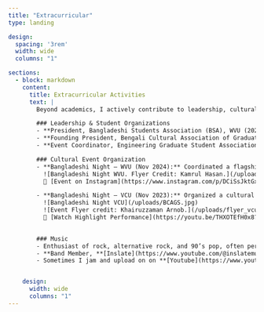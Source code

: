 ```yaml
---
title: "Extracurricular"
type: landing

design:
  spacing: '3rem'
  width: wide
  columns: "1"

sections:
  - block: markdown
    content:
      title: Extracurricular Activities
      text: |
        Beyond academics, I actively contribute to leadership, cultural initiatives, and music—fostering community, creativity, and collaboration.

        ### Leadership & Student Organizations
        - **President, Bangladeshi Students Association (BSA), WVU (2024):**   
        - **Founding President, Bengali Cultural Association of Graduate Students (BCAGS), VCU (2023):** 
        - **Event Coordinator, Engineering Graduate Student Association (EGSA), VCU (2021–2022):** 

        ### Cultural Event Organization
        - **Bangladeshi Night – WVU (Nov 2024):** Coordinated a flagship cultural event with **150+ guests**, securing **$2300 in funding from SGA**. Featured live music, dance, and performances that strengthened international student ties.  
          ![Bangladeshi Night WVU. Flyer Credit: Kamrul Hasan.](/uploads/Bangladeshi Night WVU.png)  
          📸 [Event on Instagram](https://www.instagram.com/p/DCiSsJktGxh)  

        - **Bangladeshi Night – VCU (Nov 2023):** Organized a cultural showcase with music, dance, and food, attended by **~200 participants**.  
          ![Bangladeshi Night VCU](/uploads/BCAGS.jpg)  
          ![Event Flyer credit: Khairuzzaman Arnob.](/uploads/flyer_vcu.jpg)  
          🎥 [Watch Highlight Performance](https://youtu.be/THXOTEfH0x8?t=298)  

     
        ### Music
        - Enthusiast of rock, alternative rock, and 90’s pop, often performing at cultural and community events.  
        - **Band Member, **[Inslate](https://www.youtube.com/@inslatemusic)**, blending classic influences with modern sounds.  
        - Sometimes I jam and upload on on **[Youtube](https://www.youtube.com/@maheralislam5607)**.  


    design:
      width: wide
      columns: "1"
---
```

